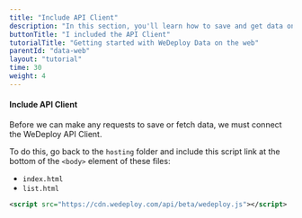 ```yaml
---
title: "Include API Client"
description: "In this section, you'll learn how to save and get data on the web using the WeDeploy API Client."
buttonTitle: "I included the API Client"
tutorialTitle: "Getting started with WeDeploy Data on the web"
parentId: "data-web"
layout: "tutorial"
time: 30
weight: 4
---
```


#### Include API Client

Before we can make any requests to save or fetch data, we must connect the WeDeploy API Client.

To do this, go back to the `hosting` folder and include this script link at the bottom of the `<body>` element of these files:

<ul class="checklist">
	<li><code>index.html</code></li>
	<li><code>list.html</code></li>
</ul>

```xml
<script src="https://cdn.wedeploy.com/api/beta/wedeploy.js"></script>
```
